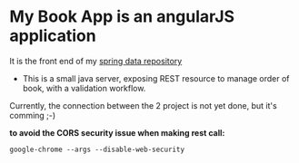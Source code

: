 My Book App is an angularJS application
=======================================

It is the front end of my [spring data repository](https://github.com/ngandriau/repositories-deepdive)  
*   This is a small java server, exposing REST resource to manage order of book, with a validation workflow.

Currently, the connection between the 2 project is not yet done, but it's comming ;-)

**to avoid the CORS security issue when making rest call:**  

`google-chrome --args --disable-web-security`